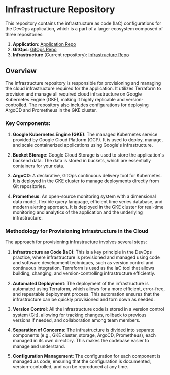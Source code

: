 # Infrastructure Repository

This repository contains the infrastructure as code (IaC) configurations for the DevOps application, which is a part of a larger ecosystem composed of three repositories:

1. **Application**: [Application Repo](https://github.com/BinyaminR/ci.env)
2. **GitOps**: [GitOps Repo](https://github.com/BinyaminR/cd.env)
3. **Infrastructure** (Current repository): [Infrastructure Repo](https://github.com/BinyaminR/Provision-Infrastructure-GKE)

## Overview

The Infrastructure repository is responsible for provisioning and managing the cloud infrastructure required for the application. It utilizes Terraform to provision and manage all required cloud infrastructure on Google Kubernetes Engine (GKE), making it highly replicable and version-controlled. The repository also includes configurations for deploying ArgoCD and Prometheus in the GKE cluster.

### Key Components:

1. **Google Kubernetes Engine (GKE)**: The managed Kubernetes service provided by Google Cloud Platform (GCP). It is used to deploy, manage, and scale containerized applications using Google's infrastructure.

2. **Bucket Storage**: Google Cloud Storage is used to store the application's backend data. The data is stored in buckets, which are essentially containers for your data.

3. **ArgoCD**: A declarative, GitOps continuous delivery tool for Kubernetes. It is deployed in the GKE cluster to manage deployments directly from Git repositories.

4. **Prometheus**: An open-source monitoring system with a dimensional data model, flexible query language, efficient time series database, and modern alerting approach. It is deployed in the GKE cluster for real-time monitoring and analytics of the application and the underlying infrastructure.

### Methodology for Provisioning Infrastructure in the Cloud

The approach for provisioning infrastructure involves several steps:

1. **Infrastructure as Code (IaC)**: This is a key principle in the DevOps practice, where infrastructure is provisioned and managed using code and software development techniques, such as version control and continuous integration. Terraform is used as the IaC tool that allows building, changing, and version-controlling infrastructure efficiently.

2. **Automated Deployment**: The deployment of the infrastructure is automated using Terraform, which allows for a more efficient, error-free, and repeatable deployment process. This automation ensures that the infrastructure can be quickly provisioned and torn down as needed.

3. **Version Control**: All the infrastructure code is stored in a version control system (Git), allowing for tracking changes, rollback to previous versions if needed, and collaboration among team members.

4. **Separation of Concerns**: The infrastructure is divided into separate components (e.g., GKE cluster, storage, ArgoCD, Prometheus), each managed in its own directory. This makes the codebase easier to manage and understand.

5. **Configuration Management**: The configuration for each component is managed as code, ensuring that the configuration is documented, version-controlled, and can be reproduced at any time.

